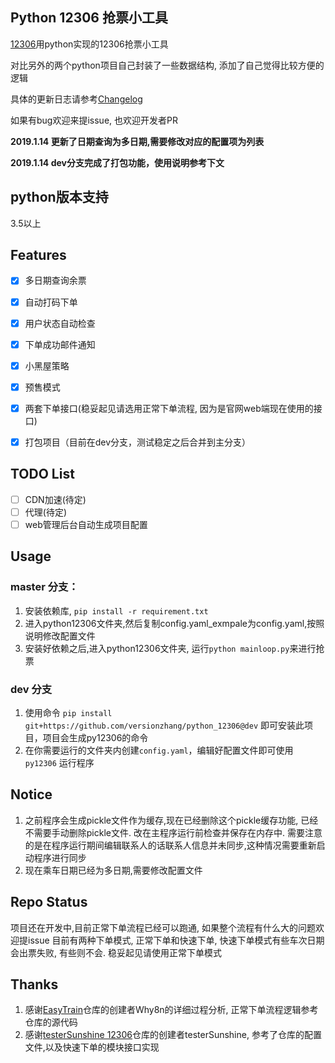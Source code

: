 Python 12306 抢票小工具
-----------------

[12306](http://www.12306.cn/)用python实现的12306抢票小工具

对比另外的两个python项目自己封装了一些数据结构, 添加了自己觉得比较方便的逻辑

具体的更新日志请参考[Changelog](/Changelog.md)

如果有bug欢迎来提issue, 也欢迎开发者PR

**2019.1.14 更新了日期查询为多日期,需要修改对应的配置项为列表**

**2019.1.14 dev分支完成了打包功能，使用说明参考下文**

## python版本支持

3.5以上

## Features

- [x] 多日期查询余票
- [x] 自动打码下单
- [x] 用户状态自动检查
- [x] 下单成功邮件通知
- [x] 小黑屋策略
- [x] 预售模式
- [x] 两套下单接口(稳妥起见请选用正常下单流程, 因为是官网web端现在使用的接口)
- [x] 打包项目（目前在dev分支，测试稳定之后合并到主分支）


## TODO List

- [ ] CDN加速(待定)
- [ ] 代理(待定)
- [ ] web管理后台自动生成项目配置

## Usage
### master 分支：

1. 安装依赖库, `pip install -r requirement.txt`
2. 进入python12306文件夹,然后复制config.yaml_exmpale为config.yaml,按照说明修改配置文件
3. 安装好依赖之后,进入python12306文件夹, 运行`python mainloop.py`来进行抢票

### dev 分支

1. 使用命令 `pip install git+https://github.com/versionzhang/python_12306@dev`
即可安装此项目，项目会生成py12306的命令
2. 在你需要运行的文件夹内创建`config.yaml`，编辑好配置文件即可使用 `py12306` 运行程序


## Notice
1. 之前程序会生成pickle文件作为缓存,现在已经删除这个pickle缓存功能, 已经不需要手动删除pickle文件. 改在主程序运行前检查并保存在内存中. 需要注意的是在程序运行期间编辑联系人的话联系人信息并未同步,这种情况需要重新启动程序进行同步
2. 现在乘车日期已经为多日期,需要修改配置文件

## Repo Status
项目还在开发中,目前正常下单流程已经可以跑通, 如果整个流程有什么大的问题欢迎提issue
目前有两种下单模式, 正常下单和快速下单, 快速下单模式有些车次日期会出票失败, 有些则不会. 稳妥起见请使用正常下单模式

## Thanks

1. 感谢[EasyTrain](https://github.com/Why8n/EasyTrain)仓库的创建者Why8n的详细过程分析, 正常下单流程逻辑参考仓库的源代码
2. 感谢[testerSunshine 12306](https://github.com/testerSunshine/12306)仓库的创建者testerSunshine, 参考了仓库的配置文件,以及快速下单的模块接口实现
